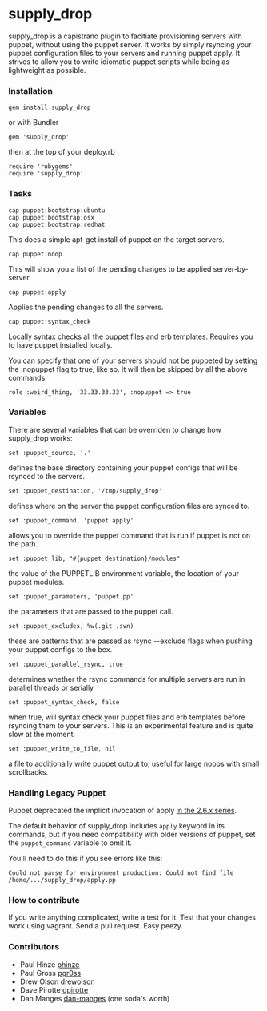 # supply_drop

supply_drop is a capistrano plugin to facitiate provisioning servers with puppet, without using the puppet server. It works by simply rsyncing your puppet configuration files to your servers and running puppet apply. It strives to allow you to write idiomatic puppet scripts while being as lightweight as possible.

### Installation

    gem install supply_drop

or with Bundler

    gem 'supply_drop'

then at the top of your deploy.rb

    require 'rubygems'
    require 'supply_drop'

### Tasks

    cap puppet:bootstrap:ubuntu
    cap puppet:bootstrap:osx
    cap puppet:bootstrap:redhat

This does a simple apt-get install of puppet on the target servers.

    cap puppet:noop

This will show you a list of the pending changes to be applied server-by-server.

    cap puppet:apply

Applies the pending changes to all the servers.

    cap puppet:syntax_check

Locally syntax checks all the puppet files and erb templates. Requires you to have puppet installed locally.


You can specify that one of your servers should not be puppeted by setting the :nopuppet flag to true, like so. It will then be skipped by all the above commands.

    role :weird_thing, '33.33.33.33', :nopuppet => true

### Variables

There are several variables that can be overriden to change how supply_drop works:

    set :puppet_source, '.'

defines the base directory containing your puppet configs that will be rsynced to the servers.

    set :puppet_destination, '/tmp/supply_drop'

defines where on the server the puppet configuration files are synced to.

    set :puppet_command, 'puppet apply'

allows you to override the puppet command that is run if puppet is not on the path.

    set :puppet_lib, "#{puppet_destination}/modules"

the value of the PUPPETLIB environment variable, the location of your puppet modules.

    set :puppet_parameters, 'puppet.pp'

the parameters that are passed to the puppet call.

    set :puppet_excludes, %w(.git .svn)

these are patterns that are passed as rsync --exclude flags when pushing your puppet configs to the box.

    set :puppet_parallel_rsync, true

determines whether the rsync commands for multiple servers are run in parallel threads or serially

    set :puppet_syntax_check, false

when true, will syntax check your puppet files and erb templates before rsyncing them to your servers. This is an
experimental feature and is quite slow at the moment.

    set :puppet_write_to_file, nil

a file to additionally write puppet output to, useful for large noops with small scrollbacks.

### Handling Legacy Puppet

Puppet deprecated the implicit invocation of apply [in the 2.6.x series](https://github.com/puppetlabs/puppet/commit/a23cfd869f90ae4456dded6e5a1c82719b128f01).

The default behavior of supply_drop includes `apply` keyword in its commands, but if you need compatibility with older versions of puppet, set the `puppet_command` variable to omit it.

You'll need to do this if you see errors like this:

    Could not parse for environment production: Could not find file /home/.../supply_drop/apply.pp

### How to contribute

If you write anything complicated, write a test for it. Test that your changes work using vagrant. Send a pull request. Easy peezy.

### Contributors

* Paul Hinze [phinze](https://github.com/phinze "github")
* Paul Gross [pgr0ss](https://github.com/pgr0ss "github")
* Drew Olson [drewolson](https://github.com/drewolson "github")
* Dave Pirotte [dpirotte](https://github.com/dpirotte "github")
* Dan Manges [dan-manges](https://github.com/dan-manges "github") (one soda's worth)
